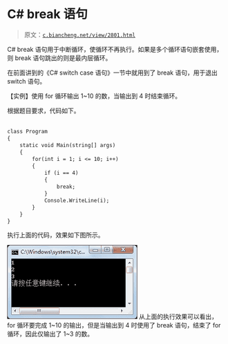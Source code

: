 # C# break 语句

> 原文：[`c.biancheng.net/view/2801.html`](http://c.biancheng.net/view/2801.html)

C# break 语句用于中断循环，使循环不再执行。如果是多个循环语句嵌套使用，则 break 语句跳出的则是最内层循环。

在前面讲到的《C# switch case 语句》一节中就用到了 break 语句，用于退出 switch 语句。

【实例】使用 for 循环输出 1~10 的数，当输出到 4 时结束循环。

根据题目要求，代码如下。

```

class Program
{
    static void Main(string[] args)
    {
        for(int i = 1; i <= 10; i++)
        {
            if (i == 4)
            {
                break;
            }
            Console.WriteLine(i);
        }
    }  
}
```

执行上面的代码，效果如下图所示。

![循环中使用 break 语句](img/bf038f2267af4b9d0d6b033be623c218.png)
从上面的执行效果可以看出，for 循环要完成 1~10 的输出，但是当输出到 4 时使用了 break 语句，结束了 for 循环，因此仅输出了 1~3 的数。